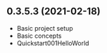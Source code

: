 ﻿0.3.5.3 (2021-02-18)
--------------------
+ Basic project setup
+ Basic concepts
+ Quickstart001HelloWorld